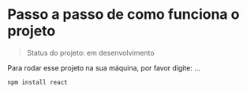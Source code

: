 <h1>Passo a passo de como funciona o projeto</h1>

>Status do projeto: em desenvolvimento

Para rodar esse projeto na sua máquina, por favor digite: ...

```
npm install react
```
